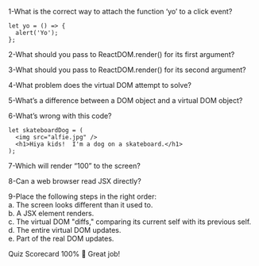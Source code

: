 
1-What is the correct way to attach the function ‘yo’ to a click event?
```
let yo = () => {
  alert('Yo');
};
```


2-What should you pass to ReactDOM.render() for its first argument?


3-What should you pass to ReactDOM.render() for its second argument?

4-What problem does the virtual DOM attempt to solve?

5-What’s a difference between a DOM object and a virtual DOM object?

6-What’s wrong with this code?
```
let skateboardDog = (
  <img src="alfie.jpg" />
  <h1>Hiya kids!  I'm a dog on a skateboard.</h1>
);
```

7-Which will render “100” to the screen?

8-Can a web browser read JSX directly?

9-Place the following steps in the right order:   
a. The screen looks different than it used to.    
b. A JSX element renders.   
c. The virtual DOM "diffs," comparing its current self with its previous self.    
d. The entire virtual DOM updates.    
e. Part of the real DOM updates.

Quiz Scorecard
100%
👏 Great job!